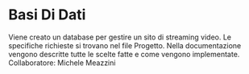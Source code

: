 # Basi Di Dati
Viene creato un database per gestire un sito di streaming video.
Le specifiche richieste si trovano nel file Progetto.
Nella documentazione vengono descritte tutte le scelte fatte e come vengono implementate.
Collaboratore: Michele Meazzini

